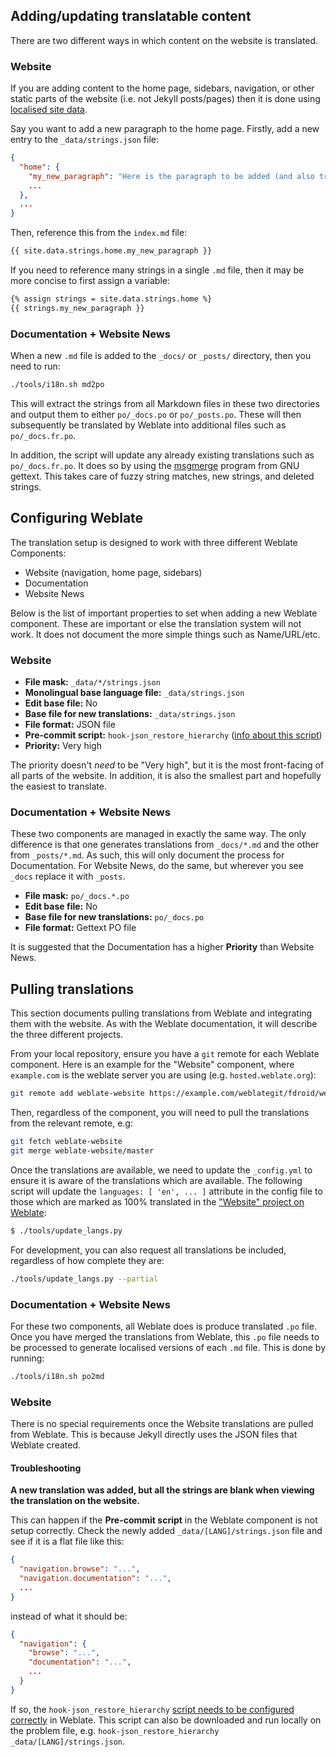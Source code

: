 ## Adding/updating translatable content

There are two different ways in which content on the website is translated.

### Website

If you are adding content to the home page, sidebars, navigation, or
other static parts of the website (i.e. not Jekyll posts/pages) then
it is done using
[localised site data](https://github.com/untra/polyglot#localized-sitedata).

Say you want to add a new paragraph to the home page.
Firstly, add a new entry to the `_data/strings.json` file:

```json
{
  "home": {
    "my_new_paragraph": "Here is the paragraph to be added (and also translated)",
    ...
  },
  ...
}
```

Then, reference this from the `index.md` file:

```markdown
{{ site.data.strings.home.my_new_paragraph }}
```

If you need to reference many strings in a single `.md` file, then it may be more concise to first assign a variable:

```markdown
{% assign strings = site.data.strings.home %}
{{ strings.my_new_paragraph }}
```

### Documentation + Website News

When a new `.md` file is added to the `_docs/` or `_posts/` directory, then you need to run:

```bash
./tools/i18n.sh md2po
```

This will extract the strings from all Markdown files in these two directories and output them to either `po/_docs.po` or `po/_posts.po`.
These will then subsequently be translated by Weblate into additional files such as `po/_docs.fr.po`.

In addition, the script will update any already existing translations such as `po/_docs.fr.po`.
It does so by using the [msgmerge](https://www.gnu.org/software/gettext/manual/html_node/msgmerge-Invocation.html) program from GNU gettext.
This takes care of fuzzy string matches, new strings, and deleted strings.

## Configuring Weblate

The translation setup is designed to work with three different Weblate Components:

 * Website (navigation, home page, sidebars)
 * Documentation
 * Website News

Below is the list of important properties to set when adding a new Weblate component.
These are important or else the translation system will not work.
It does not document the more simple things such as Name/URL/etc.

### Website

 * **File mask:** `_data/*/strings.json`
 * **Monolingual base language file:** `_data/strings.json`
 * **Edit base file:** No
 * **Base file for new translations:** `_data/strings.json`
 * **File format:** JSON file
 * **Pre-commit script:** `hook-json_restore_hierarchy` ([info about this script](https://docs.weblate.org/en/latest/formats.html#json-files))
 * **Priority:** Very high

The priority doesn't _need_ to be "Very high", but it is the most front-facing of all parts of the website.
In addition, it is also the smallest part and hopefully the easiest to translate.

### Documentation + Website News

These two components are managed in exactly the same way.
The only difference is that one generates translations from `_docs/*.md` and the other from `_posts/*.md`.
As such, this will only document the process for Documentation.
For Website News, do the same, but wherever you see `_docs` replace it with `_posts`.

 * **File mask:** `po/_docs.*.po`
 * **Edit base file:** No
 * **Base file for new translations:** `po/_docs.po`
 * **File format:** Gettext PO file

It is suggested that the Documentation has a higher **Priority** than Website News.

## Pulling translations

This section documents pulling translations from Weblate and integrating them with the website.
As with the Weblate documentation, it will describe the three different projects.

From your local repository, ensure you have a `git` remote for each Weblate component.
Here is an example for the "Website" component, where `example.com` is the weblate server you are using (e.g. `hosted.weblate.org`):

```bash
git remote add weblate-website https://example.com/weblategit/fdroid/website/
```

Then, regardless of the component, you will need to pull the translations from the relevant remote, e.g:

```bash
git fetch weblate-website
git merge weblate-website/master
```

Once the translations are available, we need to update the `_config.yml` to ensure it is aware of the translations which are available.
The following script will update the `languages: [ 'en', ... ]` attribute in the config file to those which are marked as 100% translated
in the ["Website" project on Weblate](https://hosted.weblate.org/projects/f-droid/website/):

```bash
$ ./tools/update_langs.py


```

For development, you can also request all translations be included, regardless of how complete they are:

```bash
./tools/update_langs.py --partial
```

### Documentation + Website News

For these two components, all Weblate does is produce translated `.po`
file.  Once you have merged the translations from Weblate, this `.po`
file needs to be processed to generate localised versions of each
`.md` file.  This is done by running:

```bash
./tools/i18n.sh po2md
```

### Website

There is no special requirements once the Website translations are pulled from Weblate.
This is because Jekyll directly uses the JSON files that Weblate created.

#### Troubleshooting

**A new translation was added, but all the strings are blank when viewing the translation on the website.**

This can happen if the **Pre-commit script** in the Weblate component is not setup correctly.
Check the newly added `_data/[LANG]/strings.json` file and see if it is a flat file like this:

```json
{
  "navigation.browse": "...",
  "navigation.documentation": "...",
  ...
}
```

instead of what it should be:

```json
{
  "navigation": {
    "browse": "...",
    "documentation": "...",
    ...
  }
}
```

If so, the `hook-json_restore_hierarchy` [script needs to be configured correctly](https://docs.weblate.org/en/latest/formats.html#json-files) in Weblate.
This script can also be downloaded and run locally on the problem file, e.g. `hook-json_restore_hierarchy _data/[LANG]/strings.json`.
